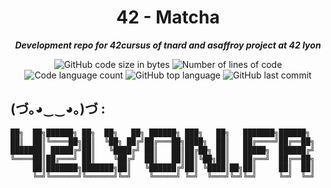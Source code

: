 <h1 align="center">
	42 - Matcha
</h1>

<p align="center">
	<b><i>Development repo for 42cursus of tnard and asaffroy project at 42 lyon</i></b><br>
</p>

<p align="center">
	<img alt="GitHub code size in bytes" src="https://img.shields.io/github/languages/code-size/Adonissfy/42-Matcha?color=blueviolet" />
	<img alt="Number of lines of code" src="https://img.shields.io/tokei/lines/github/Adonissfy/42-Matcha?color=blueviolet" />
	<img alt="Code language count" src="https://img.shields.io/github/languages/count/Adonissfy/42-Matcha?color=blue" />
	<img alt="GitHub top language" src="https://img.shields.io/github/languages/top/Adonissfy/42-Matcha?color=blue" />
	<img alt="GitHub last commit" src="https://img.shields.io/github/last-commit/Adonissfy/42-Matcha?color=brightgreen" />
</p>

## (づ｡◕‿‿◕｡)づ :
```
██╗  ██╗██████╗ ██╗  ██╗   ██╗ ██████╗ ███╗   ██╗   ███████╗██████╗ 
██║  ██║╚════██╗██║  ╚██╗ ██╔╝██╔═══██╗████╗  ██║   ██╔════╝██╔══██╗
███████║ █████╔╝██║   ╚████╔╝ ██║   ██║██╔██╗ ██║   █████╗  ██████╔╝
╚════██║██╔═══╝ ██║    ╚██╔╝  ██║   ██║██║╚██╗██║   ██╔══╝  ██╔══██╗
     ██║███████╗███████╗██║   ╚██████╔╝██║ ╚████║██╗██║     ██║  ██║
     ╚═╝╚══════╝╚══════╝╚═╝    ╚═════╝ ╚═╝  ╚═══╝╚═╝╚═╝     ╚═╝  ╚═╝
```
